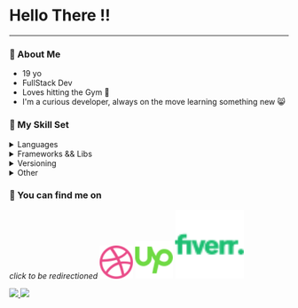 <head>
  <link rel="stylesheet" href="./index.css">
</head>

<h1>Hello There !!</h1>
<hr>

### 💫 About Me
- 19 yo
- FullStack Dev
- Loves hitting the Gym 💪
- I'm a curious developer, always on the move learning something new 😸

### 🔮 My Skill Set
<details>
  <summary>Languages</summary>
  <span>
    <img src="https://img.shields.io/badge/javascript-%23F7DF1E.svg?style=for-the-badge">
    <img src="https://img.shields.io/badge/html-%23E34F26.svg?style=for-the-badge">
    <img src="https://img.shields.io/badge/css-%231572B6.svg?style=for-the-badge">
    <img src="https://img.shields.io/badge/java-%23F80000.svg?style=for-the-badge">
    <img src="https://img.shields.io/badge/python-%233776AB.svg?style=for-the-badge">
  </span>
</details>

<details>
  <summary>Frameworks && Libs</summary>
  <span>
    <img src="https://img.shields.io/badge/react-%2361DAFB.svg?style=for-the-badge">
    <img src="https://img.shields.io/badge/vue-%234FC08D.svg?style=for-the-badge">
    <img src="https://img.shields.io/badge/tailwind-%2306B6D4.svg?style=for-the-badge">
    <img src="https://img.shields.io/badge/node-%23339933.svg?style=for-the-badge">
    <img src="https://img.shields.io/badge/express-%23000000.svg?style=for-the-badge">
    <img src="https://img.shields.io/badge/spring-%236DB33F.svg?style=for-the-badge">
  </span>
</details>

<details>
  <summary>Versioning</summary>
  <span>
    <img src="https://img.shields.io/badge/git-%23F05032.svg?style=for-the-badge">
    <img src="https://img.shields.io/badge/github-%23181717.svg?style=for-the-badge">
  </span>
</details>

<details>
  <summary>Other</summary>
  <span>
    <img src="https://img.shields.io/badge/vscode-%23007ACC.svg?style=for-the-badge">
    <img src="https://img.shields.io/badge/figma-%23F24E1E.svg?style=for-the-badge">
    <img src="https://img.shields.io/badge/firebase-%23FFCA28.svg?style=for-the-badge">
    <img src="https://img.shields.io/badge/netlify-%2300C7B7.svg?style=for-the-badge">
    <img src="https://img.shields.io/badge/docker-%232496ED.svg?style=for-the-badge">
    <img src="https://img.shields.io/badge/supabase-%233FCF8E.svg?style=for-the-badge">
  </span>
</details>

### 🤙 You can find me on
*click to be redirectioned*
<span id="socials">
  <a href="https://dribbble.com/uelquis"><img src="./res/dribbble.svg" width="60px"/></a>
  <a href="https://www.upwork.com/freelancers/~01f1f01a305d025a88"><img src="./res/upwork.svg"  width="68px"/></a>
  <a id="fiverr" href="https://www.fiverr.com/emanuelmarquis?up_rollout=true"><img src="./res/fiverr.svg"  width="124px"/></a>
</span>


<div>
  <a href="https://github.com/emanuelmarquis"/>
  <img height="180rem" src="https://github-readme-stats.vercel.app/api?username=emanuelmarquis&show_icons=true&theme=omni&rank_icon=github"/>
  <img height="180rem" src="https://github-readme-stats.vercel.app/api/top-langs/?username=emanuelmarquis&layout=compact&show_icons=true&theme=omni&langs_count=5"/>
</div>